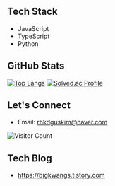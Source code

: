 <!-- 헤더 -->
<!-- 기술 스택 -->
## Tech Stack
- JavaScript
- TypeScript
- Python

<!-- GitHub 통계 및 알고리즘 문제 해결 -->
## GitHub Stats
[![Top Langs](https://github-readme-stats.vercel.app/api/top-langs/?username=rhkdguskim&layout=compact&hide=java)](https://github.com/rhkdguskim)
[![Solved.ac Profile](http://mazassumnida.wtf/api/generate_badge?boj=rhkdguskim)](https://solved.ac/rhkdguskim)

<!-- 연락처 -->
## Let's Connect
- Email: rhkdguskim@naver.com

<!-- 방문자 카운터 -->
![Visitor Count](https://profile-counter.glitch.me/rhkdguskim/count.svg)

## Tech Blog
- https://bigkwangs.tistory.com

